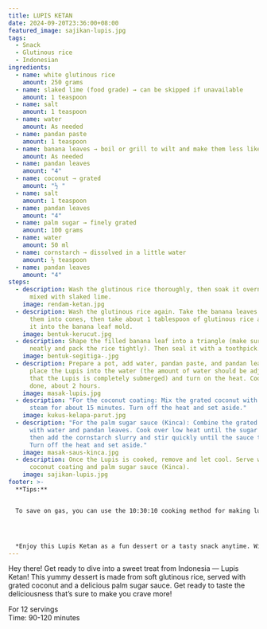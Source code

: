 ```yaml
---
title: LUPIS KETAN
date: 2024-09-20T23:36:00+08:00
featured_image: sajikan-lupis.jpg
tags:
  - Snack
  - Glutinous rice
  - Indonesian
ingredients:
  - name: white glutinous rice
    amount: 250 grams
  - name: slaked lime (food grade) → can be skipped if unavailable
    amount: 1 teaspoon
  - name: salt
    amount: 1 teaspoon
  - name: water
    amount: As needed
  - name: pandan paste
    amount: 1 teaspoon
  - name: banana leaves → boil or grill to wilt and make them less likely to tear
    amount: As needed
  - name: pandan leaves
    amount: "4"
  - name: coconut → grated
    amount: "½ "
  - name: salt
    amount: 1 teaspoon
  - name: pandan leaves
    amount: "4"
  - name: palm sugar → finely grated
    amount: 100 grams
  - name: water
    amount: 50 ml
  - name: cornstarch → dissolved in a little water
    amount: ½ teaspoon
  - name: pandan leaves
    amount: "4"
steps:
  - description: Wash the glutinous rice thoroughly, then soak it overnight in water
      mixed with slaked lime.
    image: rendam-ketan.jpg
  - description: Wash the glutinous rice again. Take the banana leaves and shape
      them into cones, then take about 1 tablespoon of glutinous rice and place
      it into the banana leaf mold.
    image: bentuk-kerucut.jpg
  - description: Shape the filled banana leaf into a triangle (make sure to mold it
      neatly and pack the rice tightly). Then seal it with a toothpick.
    image: bentuk-segitiga-.jpg
  - description: Prepare a pot, add water, pandan paste, and pandan leaves. Then,
      place the Lupis into the water (the amount of water should be adjusted so
      that the Lupis is completely submerged) and turn on the heat. Cook until
      done, about 2 hours.
    image: masak-lupis.jpg
  - description: "For the coconut coating: Mix the grated coconut with salt. Then
      steam for about 15 minutes. Turn off the heat and set aside."
    image: kukus-kelapa-parut.jpg
  - description: "For the palm sugar sauce (Kinca): Combine the grated palm sugar
      with water and pandan leaves. Cook over low heat until the sugar melts,
      then add the cornstarch slurry and stir quickly until the sauce thickens.
      Turn off the heat and set aside."
    image: masak-saus-kinca.jpg
  - description: Once the Lupis is cooked, remove and let cool. Serve with the
      coconut coating and palm sugar sauce (Kinca).
    image: sajikan-lupis.jpg
footer: >-
  **Tips:**


  To save on gas, you can use the 10:30:10 cooking method for making lupis. Cook for 10 minutes (starting from when the water boils), turn off the heat. Let the lupis sit in the covered pot for 30 minutes. After that, cook for another 10 minutes, then turn off the heat. Let it sit in the pot until the water cools down.




  *Enjoy this Lupis Ketan as a fun dessert or a tasty snack anytime. With its sweet, savory, and chewy goodness, it’s sure to hit the spot. Have fun making it, and may every bite be tastilicious!*
---
```

Hey there! Get ready to dive into a sweet treat from Indonesia — Lupis Ketan! This yummy dessert is made from soft glutinous rice, served with grated coconut and a delicious palm sugar sauce. Get ready to taste the deliciousness that’s sure to make you crave more!

For 12 servings\
Time: 90-120 minutes
